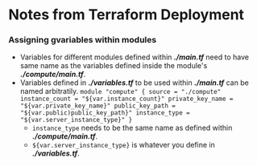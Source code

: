 # Notes from Terraform Deployment

### Assigning gvariables within modules

-   Variables for different modules defined within _**./main.tf**_ need to have same name as the variables defined inside the module's _**./compute/main.tf**_.
-   Variables defined in _**./variables.tf**_ to be used within _**./main.tf**_ can be named arbitratily.
        	```
        	module "compute" {
        	  source = "./compute"
        	  instance_count = "${var.instance_count}"
        	  private_key_name = "${var.private_key_name}"
        	  public_key_path = "${var.public)public_key_path}"
        	  instance_type = "${var.server_instance_type}"
        	}
        	```
    -   `instance_type` needs to be the same name as defined within _**./compute/main.tf**_.
    -   `${var.server_instance_type}` is whatever you define in _**./variables.tf**_.
